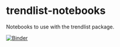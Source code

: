 # trendlist-notebooks
Notebooks to use with the trendlist package.

[![Binder](https://mybinder.org/badge_logo.svg)](https://mybinder.org/v2/jsh/trendlist-notebooks/HEAD)
